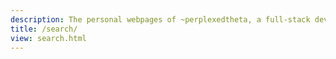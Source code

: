 ```yaml
---
description: The personal webpages of ~perplexedtheta, a full-stack developer based in the UK
title: /search/
view: search.html
---
```

